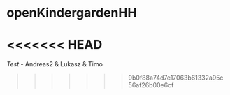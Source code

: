 openKindergardenHH
==================
<<<<<<< HEAD
=======
*Test* - Andreas2 & Lukasz & Timo
>>>>>>> 9b0f88a74d7e17063b61332a95c56af26b00e6cf
